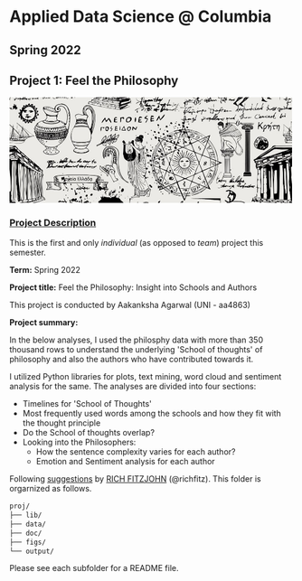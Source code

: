 # Applied Data Science @ Columbia
## Spring 2022
## Project 1: Feel the Philosophy

<img src="figs/philosophy_home_940px.jpg" width="500">

### [Project Description](doc/)
This is the first and only *individual* (as opposed to *team*) project this semester. 

**Term:** Spring 2022

**Project title:** Feel the Philosophy: Insight into Schools and Authors

This project is conducted by Aakanksha Agarwal (UNI - aa4863)

**Project summary:**

In the below analyses, I used the philosphy data with more than 350 thousand rows to understand the underlying 'School of thoughts' of philosophy and also the authors who have contributed towards it.

I utilized Python libraries for plots, text mining, word cloud and sentiment analysis for the same. The analyses are divided into four sections:

* Timelines for 'School of Thoughts'
* Most frequently used words among the schools and how they fit with the thought principle
* Do the School of thoughts overlap?
* Looking into the Philosophers:
    * How the sentence complexity varies for each author?
    * Emotion and Sentiment analysis for each author
    
Following [suggestions](http://nicercode.github.io/blog/2013-04-05-projects/) by [RICH FITZJOHN](http://nicercode.github.io/about/#Team) (@richfitz). This folder is orgarnized as follows.

```
proj/
├── lib/
├── data/
├── doc/
├── figs/
└── output/
```

Please see each subfolder for a README file.

